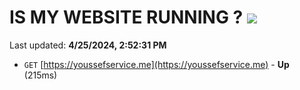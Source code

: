 # IS MY WEBSITE RUNNING ? [![](https://img.shields.io/static/v1?label=Sponsor&message=%E2%9D%A4&logo=GitHub&color=%23fe8e86)](https://github.com/sponsors/<username>)

Last updated: **4/25/2024, 2:52:31 PM**

- `GET` [https://youssefservice.me](https://youssefservice.me) - **Up** (215ms)
